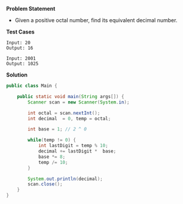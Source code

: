 **Problem Statement**

- Given a positive octal number, find its equivalent decimal number.

**Test Cases**

```
Input: 20
Output: 16

Input: 2001
Output: 1025
```

**Solution**

```java
public class Main {

	public static void main(String args[]) {
		Scanner scan = new Scanner(System.in);

		int octal = scan.nextInt();
		int decimal  = 0, temp = octal;

		int base = 1; // 2 ^ 0

		while(temp != 0) {
			int lastDigit = temp % 10;
			decimal += lastDigit *  base;
			base *= 8;
			temp /= 10;
		}

		System.out.println(decimal);
		scan.close();
	}
}
```
